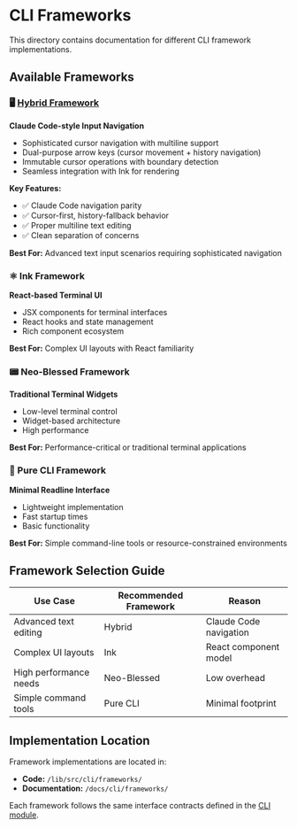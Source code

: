 # CLI Frameworks

This directory contains documentation for different CLI framework implementations.

## Available Frameworks

### 🖥️ [Hybrid Framework](./hybrid/)
**Claude Code-style Input Navigation**
- Sophisticated cursor navigation with multiline support
- Dual-purpose arrow keys (cursor movement + history navigation)
- Immutable cursor operations with boundary detection
- Seamless integration with Ink for rendering

**Key Features:**
- ✅ Claude Code navigation parity
- ✅ Cursor-first, history-fallback behavior
- ✅ Proper multiline text editing
- ✅ Clean separation of concerns

**Best For:** Advanced text input scenarios requiring sophisticated navigation

### ⚛️ Ink Framework
**React-based Terminal UI**
- JSX components for terminal interfaces
- React hooks and state management
- Rich component ecosystem

**Best For:** Complex UI layouts with React familiarity

### 📟 Neo-Blessed Framework
**Traditional Terminal Widgets**
- Low-level terminal control
- Widget-based architecture
- High performance

**Best For:** Performance-critical or traditional terminal applications

### 📝 Pure CLI Framework
**Minimal Readline Interface**
- Lightweight implementation
- Fast startup times
- Basic functionality

**Best For:** Simple command-line tools or resource-constrained environments

## Framework Selection Guide

| Use Case | Recommended Framework | Reason |
|----------|----------------------|---------|
| Advanced text editing | Hybrid | Claude Code navigation |
| Complex UI layouts | Ink | React component model |
| High performance needs | Neo-Blessed | Low overhead |
| Simple command tools | Pure CLI | Minimal footprint |

## Implementation Location

Framework implementations are located in:
- **Code:** `/lib/src/cli/frameworks/`
- **Documentation:** `/docs/cli/frameworks/`

Each framework follows the same interface contracts defined in the [CLI module](../README.md).